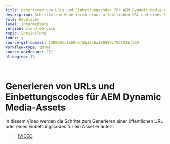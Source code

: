 ```yaml
---
title: Generieren von URLs und Einbettungscodes für AEM Dynamic Media-Assets
description: Schritte zum Generieren einer öffentlichen URL und eines Einbettungscodes für ein Asset in Dynamic Media
role: Developer
level: Intermediate
version: cloud-service
topic: Entwicklung
index: y
source-git-commit: 7200601c1b59bef5b1546a100589c757f25bf365
workflow-type: tm+mt
source-wordcount: '51'
ht-degree: 1%

---
```



# Generieren von URLs und Einbettungscodes für AEM Dynamic Media-Assets

In diesem Video werden die Schritte zum Generieren einer öffentlichen URL oder eines Einbettungscodes für ein Asset erläutert.

>[!VIDEO](https://video.tv.adobe.com/v/335364?quality=9&learn=on)

